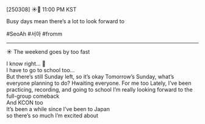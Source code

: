 [250308] ☀️💭 11:00 PM KST

Busy days mean there’s a lot to look forward to

#SeoAh #서아 #fromm
___
☀️ The weekend goes by too fast

I know right… 🥲  
I have to go to school too…  
But there’s still Sunday left, so it’s okay
Tomorrow’s Sunday, what’s everyone planning to do?
Hwaiting everyone. For me too
Lately, I’ve been practicing, recording, and going to school 
I’m really looking forward to the full-group comeback  
And KCON too  
It’s been a while since I’ve been to Japan  
so there’s so much I’m excited about